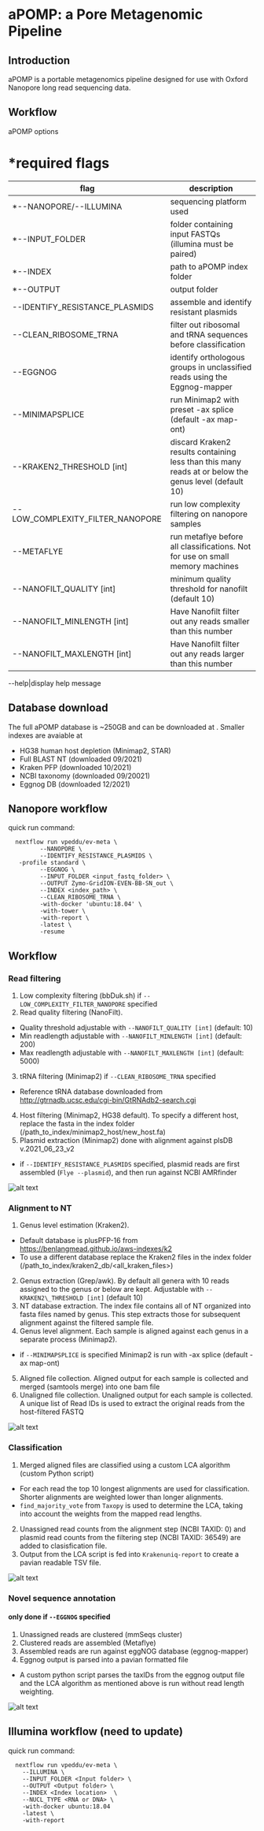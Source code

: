 # aPOMP: a Pore Metagenomic Pipeline

## Introduction
aPOMP is a portable metagenomics pipeline designed for use with Oxford Nanopore long read sequencing data. 

## Workflow 
aPOMP options 

# *required flags
flag| description
-----|-----
*--NANOPORE/--ILLUMINA|sequencing platform used
*--INPUT\_FOLDER|folder containing input FASTQs (illumina must be paired)  
*--INDEX|path to aPOMP index folder
*--OUTPUT|output folder
--IDENTIFY\_RESISTANCE\_PLASMIDS|assemble and identify resistant plasmids 
--CLEAN\_RIBOSOME\_TRNA|filter out ribosomal and tRNA sequences before classification 
--EGGNOG|identify orthologous groups in unclassified reads using  the Eggnog-mapper
--MINIMAPSPLICE|run Minimap2 with preset -ax splice (default -ax map-ont)
--KRAKEN2\_THRESHOLD [int]|discard Kraken2 results containing less than this many reads at or below the genus level (default 10)
--LOW_COMPLEXITY_FILTER_NANOPORE|run low complexity filtering on nanopore samples
--METAFLYE|run metaflye before all classifications. Not for use on small memory machines
--NANOFILT\_QUALITY [int]|minimum quality threshold for nanofilt (default 10) 
--NANOFILT_MINLENGTH [int]| Have Nanofilt filter out any reads smaller than this number 
--NANOFILT_MAXLENGTH [int]| Have Nanofilt filter out any reads larger than this number 

--help|display help message
## Database download 
The full aPOMP database is ~250GB and can be downloaded at <insert tarball link>. Smaller indexes are avaiable at <build smaller indexes>
* HG38 human host depletion (Minimap2, STAR)
* Full BLAST NT (downloaded 09/2021)
* Kraken PFP (downloaded 10/2021) 
* NCBI taxonomy (downloaded 09/20021)
* Eggnog DB (downloaded 12/2021)

## Nanopore workflow
quick run command:  
```
  nextflow run vpeddu/ev-meta \		
		 --NANOPORE \
		 --IDENTIFY_RESISTANCE_PLASMIDS \
   -profile standard \
		 --EGGNOG \
		 --INPUT_FOLDER <input_fastq_folder> \
		 --OUTPUT Zymo-GridION-EVEN-BB-SN_out \
		 --INDEX <index_path> \
		 --CLEAN_RIBOSOME_TRNA \
		 -with-docker 'ubuntu:18.04' \
		 -with-tower \
		 -with-report \
		 -latest \
		 -resume
```
## Workflow 
### Read filtering 
1. Low complexity filtering (bbDuk.sh) if `--LOW_COMPLEXITY_FILTER_NANOPORE` specified
2. Read quality filtering (NanoFilt). 
  * Quality threshold adjustable with `--NANOFILT_QUALITY [int]` (default: 10) 
  * Min readlength adjustable with `--NANOFILT_MINLENGTH [int]` (default: 200)
  * Max readlength adjustable with `--NANOFILT_MAXLENGTH [int]` (default: 5000)
3. tRNA filtering (Minimap2) if `--CLEAN_RIBOSOME_TRNA` specified 
  * Reference tRNA database downloaded from http://gtrnadb.ucsc.edu/cgi-bin/GtRNAdb2-search.cgi
4. Host filtering (Minimap2, HG38 default). To specify a different host, replace the fasta in the index folder (/path_to_index/minimap2_host/new_host.fa) 
5. Plasmid extraction (Minimap2) done with alignment against plsDB v.2021_06_23_v2
  * if `--IDENTIFY_RESISTANCE_PLASMIDS` specified, plasmid reads are first assembled (`Flye --plasmid`), and then run against NCBI AMRfinder 

![alt text](https://github.com/vpeddu/ev-meta/blob/main/img/read_filtering.png)

### Alignment to NT 
1. Genus level estimation (Kraken2). 
  * Default database is plusPFP-16 from https://benlangmead.github.io/aws-indexes/k2
  * To use a different database replace the Kraken2 files in the index folder (/path_to_index/kraken2_db/<all_kraken_files>) 
2. Genus extraction (Grep/awk). By default all genera with 10 reads assigned to the genus or below are kept. Adjustable with `--KRAKEN2\_THRESHOLD [int]` (default 10)
3. NT database extraction. The index file contains all of NT organized into fasta files named by genus. This step extracts those for subsequent alignment against the filtered sample file. 
4. Genus level alignment. Each sample is aligned against each genus in a separate process (Minimap2).
* if `--MINIMAPSPLICE` is specified Minimap2 is run with -ax splice (default -ax map-ont) 
5. Aligned file collection. Aligned output for each sample is collected and merged (samtools merge) into one bam file 
6. Unaligned file collection. Unaligned output for each sample is collected. A unique list of Read IDs is used to extract the original reads from the host-filtered FASTQ 
	
![alt text](https://github.com/vpeddu/ev-meta/blob/main/img/alignment.png)
	
### Classification 
1. Merged aligned files are classified using a custom LCA algorithm (custom Python script) 
* For each read the top 10 longest alignments are used for classification. Shorter alignments are weighted lower than longer alignments. 
* `find_majority_vote` from `Taxopy` is used to determine the LCA, taking into account the weights from the mapped read lengths. 
2. Unassigned read counts from the alignment step (NCBI TAXID: 0) and plasmid read counts from the filtering step (NCBI TAXID: 36549) are added to clasisfication file. 
3. Output from the LCA script is fed into `Krakenuniq-report` to create a pavian readable TSV file. 
	
![alt text](https://github.com/vpeddu/ev-meta/blob/main/img/classification.png)

### Novel sequence annotation
#### only done if `--EGGNOG` specified
1. Unassigned reads are clustered (mmSeqs cluster)
2. Clustered reads are assembled (Metaflye) 
3. Assembled reads are run against eggNOG database (eggnog-mapper) 
4. Eggnog output is parsed into a pavian formatted file 
  * A custom python script parses the taxIDs from the eggnog output file and the LCA algorithm as mentioned above is run without read length weighting. 
	
![alt text](https://github.com/vpeddu/ev-meta/blob/main/img/unassigned_classification.png)


	

	
## Illumina workflow (need to update)
quick run command:  
```
  nextflow run vpeddu/ev-meta \
    --ILLUMINA \
	--INPUT_FOLDER <Input folder> \
	--OUTPUT <Output folder> \
	--INDEX <Index location>  \
	--NUCL_TYPE <RNA or DNA> \
	-with-docker ubuntu:18.04 
    -latest \
    -with-report 
```

